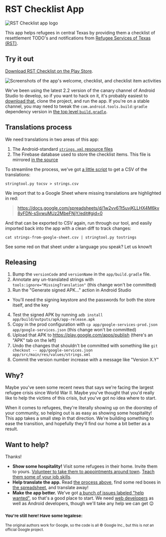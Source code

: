 # RST Checklist App

![RST Checklist app logo][logo]

This app helps refugees in central Texas by providing them a checklist of resettlement TODO's and notifications from [Refugee Services of Texas (RST)][RST].

## Try it out

[Download RST Checklist on the Play Store][app].

![Screenshots of the app's welcome, checklist, and checklist item activities][screenshots]

We've been using the latest 2.2 version of the canary channel of Android Studio to develop, so if you want to hack on it, it's probably easiest to [download that][as], clone the project, and run the app. If you're on a stable channel, you may need to tweak the `com.android.tools.build:gradle` dependency version in [the top level `build.gradle`][buildgradle].

## Translations process

We need translations in two areas of this app:

1. The Android-standard [`strings.xml` resource files][strings]
2. The Firebase database used to store the checklist items. This file is mirrored [in the source][db]

To streamline the process, we've got [a little script][csvtool] to get a CSV of the translations:

    stringtool.py tocsv > strings.csv

We import that to a Google Sheet where missing translations are highlighted in red:

> https://docs.google.com/spreadsheets/d/1w2vv6Tt5uvjKLLHX4M6kv8yFDN-sSvwuMUz2MbeFNjY/edit#gid=0

And that can be exported to CSV again, run through our tool, and easily imported back into the app with a clean diff to track changes:

    cat strings-from-google-sheet.csv | stringtool.py tostrings

See some red on that sheet under a language you speak? Let us know!t

## Releasing

1. Bump the `versionCode` and `versionName` in the `app/build.gradle` file.
2. Annotate any un-translated strings with `tools:ignore="MissingTranslation"` (this change won't be committed)
3. Run the "Generate signed APK&hellip;" action in Android Studio
  * You'll need the signing keystore and the passwords for both the store itself, and the key
4. Test the signed APK by running `adb install app/build/outputs/apk/app-release.apk`
5. Copy in the prod configuration with `cp app/google-services-prod.json app/google-services.json` (this change won't be committed)
6. Upload that APK to https://play.google.com/apps/publish (there's an "APK" tab on the left)
7. Undo the changes that shouldn't be committed with something like `git checkout -- app/google-services.json app/src/main/res/values/strings.xml`
8. Commit the version number increase with a message like "Version X.Y"

## Why?

Maybe you've seen some recent news that says we're facing the largest refugee crisis since World War II. Maybe you've thought that you'd really like to help the victims of this crisis, but you've got no idea where to start.
 
When it comes to refugees, they're literally showing up on the doorstep of your community, so helping out is as easy as showing some hospitality! This app takes a small step in that direction. We're building something to ease the transition, and hopefully they'll find our home a bit better as a result.

## Want to help?

Thanks!

- **Show some hospitality!** Visit some refugees in their home. Invite them to yours. [Volunteer to take them to appointments around town][RST volunteer]. [Teach them some of your job skills][MRC volunteer].
- **Help translate the app.** Read [the process above](#translations-process), find some red boxes in [the spreadsheet](https://docs.google.com/spreadsheets/d/1w2vv6Tt5uvjKLLHX4M6kv8yFDN-sSvwuMUz2MbeFNjY/edit#gid=0), and translate away!
- **Make the app better.** We've got [a bunch of issues labeled "help wanted"](https://github.com/g11x/checklistapp/issues?q=is%3Aissue+is%3Aopen+label%3A%22help+wanted%22), so that's a good place to start. We need [web developers][adminapp] as well as Android developers, though we'll take any help we can get 😉

<h3><small>You're still here! Have some legalese:</small></h3>

<small>The original authors work for Google, so the code is all &copy; Google Inc., but this is *not* an official Google project.</small>

[RST]: http://www.rstx.org
[RST volunteer]: http://www.rstx.org/volunteer.html
[MRC volunteer]: http://www.mrcaustin.org/community-services/
[strings]: https://github.com/g11x/checklistapp/blob/master/app/src/main/res/values/strings.xml
[db]: https://github.com/g11x/checklistapp/blob/master/app/testdata/checklistappdev-export.json
[csvtool]: https://github.com/g11x/checklistapp/blob/master/bin/stringtool.py
[app]: https://play.google.com/store/apps/details?id=com.g11x.checklistapp.rst
[buildgradle]: https://github.com/g11x/checklistapp/blob/master/build.gradle
[as]: http://tools.android.com/download/studio/canary
[logo]: http://i.imgur.com/RDpLZmI.png
[screenshots]: https://g11x.github.io/checklistapp/img/screenshots/screenshots.jpg
[adminapp]: https://github.com/g11x/rstappadmin
